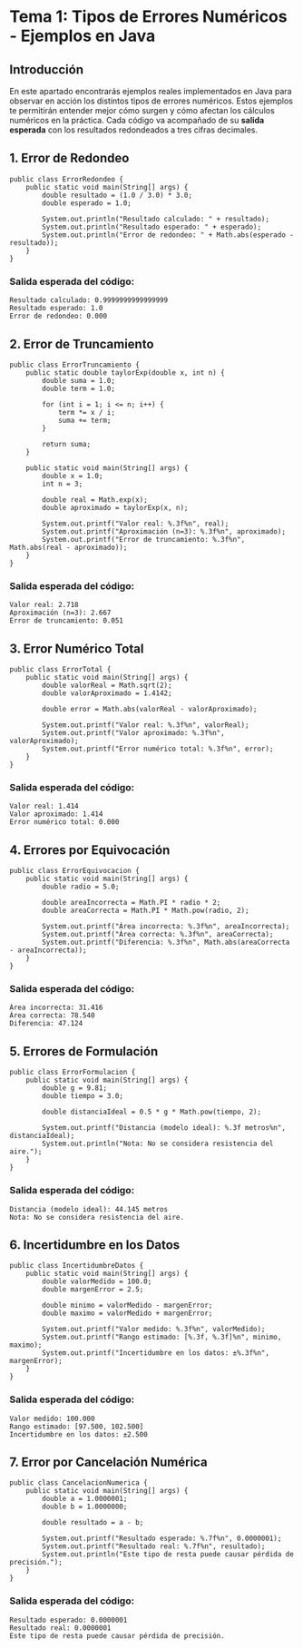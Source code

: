 # Tema 1: Tipos de Errores Numéricos - Ejemplos en Java

## Introducción

En este apartado encontrarás ejemplos reales implementados en Java para observar en acción los distintos tipos de errores numéricos. Estos ejemplos te permitirán entender mejor cómo surgen y cómo afectan los cálculos numéricos en la práctica. Cada código va acompañado de su **salida esperada** con los resultados redondeados a tres cifras decimales.

## 1. Error de Redondeo
    public class ErrorRedondeo {
        public static void main(String[] args) {
            double resultado = (1.0 / 3.0) * 3.0;
            double esperado = 1.0;
    
            System.out.println("Resultado calculado: " + resultado);
            System.out.println("Resultado esperado: " + esperado);
            System.out.println("Error de redondeo: " + Math.abs(esperado - resultado));
        }
    }

### Salida esperada del código:
    Resultado calculado: 0.9999999999999999  
    Resultado esperado: 1.0  
    Error de redondeo: 0.000  


## 2. Error de Truncamiento
    public class ErrorTruncamiento {
        public static double taylorExp(double x, int n) {
            double suma = 1.0;
            double term = 1.0;
    
            for (int i = 1; i <= n; i++) {
                term *= x / i;
                suma += term;
            }
    
            return suma;
        }
    
        public static void main(String[] args) {
            double x = 1.0;
            int n = 3;
    
            double real = Math.exp(x);
            double aproximado = taylorExp(x, n);
    
            System.out.printf("Valor real: %.3f%n", real);
            System.out.printf("Aproximación (n=3): %.3f%n", aproximado);
            System.out.printf("Error de truncamiento: %.3f%n", Math.abs(real - aproximado));
        }
    }

### Salida esperada del código:
    Valor real: 2.718  
    Aproximación (n=3): 2.667  
    Error de truncamiento: 0.051  

## 3. Error Numérico Total
    public class ErrorTotal {
        public static void main(String[] args) {
            double valorReal = Math.sqrt(2);
            double valorAproximado = 1.4142;
    
            double error = Math.abs(valorReal - valorAproximado);
    
            System.out.printf("Valor real: %.3f%n", valorReal);
            System.out.printf("Valor aproximado: %.3f%n", valorAproximado);
            System.out.printf("Error numérico total: %.3f%n", error);
        }
    }

### Salida esperada del código:
    Valor real: 1.414  
    Valor aproximado: 1.414  
    Error numérico total: 0.000  

## 4. Errores por Equivocación
    public class ErrorEquivocacion {
        public static void main(String[] args) {
            double radio = 5.0;
    
            double areaIncorrecta = Math.PI * radio * 2;
            double areaCorrecta = Math.PI * Math.pow(radio, 2);
    
            System.out.printf("Área incorrecta: %.3f%n", areaIncorrecta);
            System.out.printf("Área correcta: %.3f%n", areaCorrecta);
            System.out.printf("Diferencia: %.3f%n", Math.abs(areaCorrecta - areaIncorrecta));
        }
    }

### Salida esperada del código:
    Área incorrecta: 31.416  
    Área correcta: 78.540  
    Diferencia: 47.124  


## 5. Errores de Formulación
    public class ErrorFormulacion {
        public static void main(String[] args) {
            double g = 9.81;
            double tiempo = 3.0;
    
            double distanciaIdeal = 0.5 * g * Math.pow(tiempo, 2);
    
            System.out.printf("Distancia (modelo ideal): %.3f metros%n", distanciaIdeal);
            System.out.println("Nota: No se considera resistencia del aire.");
        }
    }

### Salida esperada del código:
    Distancia (modelo ideal): 44.145 metros  
    Nota: No se considera resistencia del aire.

## 6. Incertidumbre en los Datos
    public class IncertidumbreDatos {
        public static void main(String[] args) {
            double valorMedido = 100.0;
            double margenError = 2.5;
    
            double minimo = valorMedido - margenError;
            double maximo = valorMedido + margenError;
    
            System.out.printf("Valor medido: %.3f%n", valorMedido);
            System.out.printf("Rango estimado: [%.3f, %.3f]%n", minimo, maximo);
            System.out.printf("Incertidumbre en los datos: ±%.3f%n", margenError);
        }
    }

### Salida esperada del código:
    Valor medido: 100.000  
    Rango estimado: [97.500, 102.500]  
    Incertidumbre en los datos: ±2.500  

## 7. Error por Cancelación Numérica
    public class CancelacionNumerica {
        public static void main(String[] args) {
            double a = 1.0000001;
            double b = 1.0000000;
    
            double resultado = a - b;
    
            System.out.printf("Resultado esperado: %.7f%n", 0.0000001);
            System.out.printf("Resultado real: %.7f%n", resultado);
            System.out.println("Este tipo de resta puede causar pérdida de precisión.");
        }
    }

### Salida esperada del código:
    Resultado esperado: 0.0000001  
    Resultado real: 0.0000001  
    Este tipo de resta puede causar pérdida de precisión.

